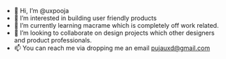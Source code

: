 - 👋 Hi, I’m @uxpooja
- 👀 I’m interested in building user friendly products
- 🌱 I’m currently learning macrame which is completely off work related. 
- 💞️ I’m looking to collaborate on design projects which other designers and product professionals. 
- 📫 You can reach me via dropping me an email pujauxd@gmail.com

<!---
uxpooja/uxpooja is a ✨ special ✨ repository because its `README.md` (this file) appears on your GitHub profile.
You can click the Preview link to take a look at your changes.
--->

